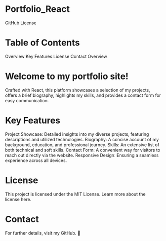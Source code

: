 # Portfolio_React

GitHub License

# Table of Contents
Overview
Key Features
License
Contact
Overview

# Welcome to my portfolio site! 
Crafted with React, this platform showcases a selection of my projects, offers a brief biography, highlights my skills, and provides a contact form for easy communication.


# Key Features

Project Showcase: Detailed insights into my diverse projects, featuring descriptions and utilized technologies.
Biography: A concise account of my background, education, and professional journey.
Skills: An extensive list of both technical and soft skills.
Contact Form: A convenient way for visitors to reach out directly via the website.
Responsive Design: Ensuring a seamless experience across all devices.

# License
This project is licensed under the MIT License. Learn more about the license here.

# Contact
For further details, visit my GitHub. 👋